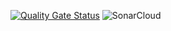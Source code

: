 [![Quality Gate Status](https://sonarcloud.io/api/project_badges/measure?project=NoufKhaledH_teachwises&metric=alert_status)](https://sonarcloud.io/summary/new_code?id=NoufKhaledH_teachwises)
![SonarCloud](https://sonarcloud.io/api/project_badges/measure?project=NoufKhaledH_teachwises&metric=alert_status)
